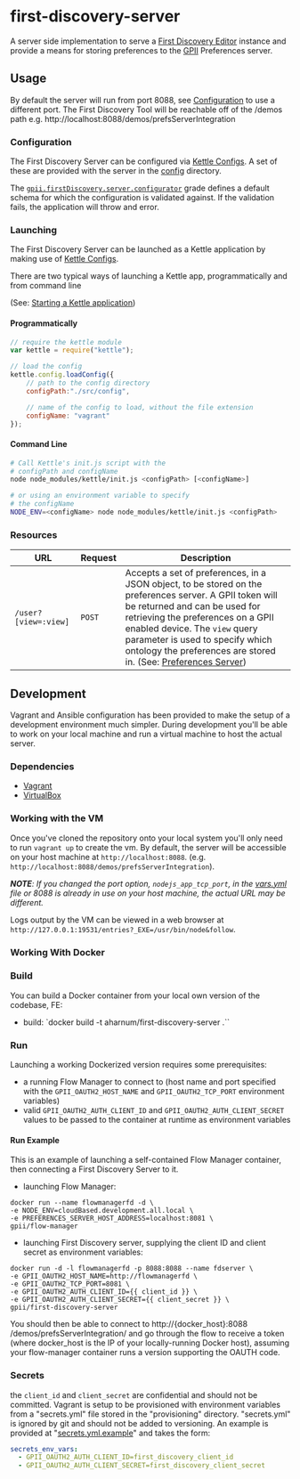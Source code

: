 # first-discovery-server

A server side implementation to serve a [First Discovery Editor](https://github.com/GPII/first-discovery) instance and provide a means for storing preferences to the [GPII](http://gpii.net) Preferences server.

## Usage ##

By default the server will run from port 8088, see [Configuration](#configuration) to use a different port.
The First Discovery Tool will be reachable off of the /demos path e.g. http://localhost:8088/demos/prefsServerIntegration

### Configuration ###

The First Discovery Server can be configured via [Kettle Configs](https://github.com/amb26/kettle/blob/KETTLE-32/README.md#structure-of-a-kettle-config). A set of these are provided with the server in the [config](./src/config) directory.

The [`gpii.firstDiscovery.server.configurator`](./src/js/firstDiscoveryServer.js) grade defines a default schema for which the configuration is validated against. If the validation fails, the application will throw and error.

### Launching ###

The First Discovery Server can be launched as a Kettle application by making use of [Kettle Configs](https://github.com/amb26/kettle/blob/KETTLE-32/README.md#structure-of-a-kettle-config).

There are two typical ways of launching a Kettle app, programmatically and from command line

(See: [Starting a Kettle application](https://github.com/amb26/kettle/blob/KETTLE-32/README.md#starting-a-kettle-application))

#### Programmatically ####

```javascript
// require the kettle module
var kettle = require("kettle");

// load the config
kettle.config.loadConfig({
    // path to the config directory
    configPath:"./src/config",

    // name of the config to load, without the file extension
    configName: "vagrant"
});
```

#### Command Line #####

```bash
# Call Kettle's init.js script with the
# configPath and configName
node node_modules/kettle/init.js <configPath> [<configName>]

# or using an environment variable to specify
# the configName
NODE_ENV=<configName> node node_modules/kettle/init.js <configPath>
```

### Resources ####

<table>
    <thead>
        <tr>
            <th>URL</th>
            <th>Request</th>
            <th>Description</th>
        </tr>
    </thead>
    <tbody>
        <tr>
            <td><code>/user?[view=:view]</code></td>
            <td><code>POST</code></td>
            <td>
                Accepts a set of preferences, in a JSON object, to be stored on the preferences server. A GPII token will be returned and can be used for retrieving the preferences on a GPII enabled device. The <code>view</code> query parameter is used to specify which ontology the preferences are stored in. (See: <a href="https://github.com/GPII/universal/blob/master/documentation/PreferencesServer.md#post-preferencesviewview">Preferences Server</a>)
            </td>
        </tr>
    </tbody>
</table>

## Development ##

Vagrant and Ansible configuration has been provided to make the setup of a development environment much simpler. During development you'll be able to work on your local machine and run a virtual machine to host the actual server.

### Dependencies ###

* [Vagrant](https://www.vagrantup.com)
* [VirtualBox](https://www.virtualbox.org)

### Working with the VM ###

Once you've cloned the repository onto your local system you'll only need to run `vagrant up` to create the vm. By default, the server will be accessible on your host machine at `http://localhost:8088`. (e.g. `http://localhost:8088/demos/prefsServerIntegration`).

_**NOTE**: If you changed the port option, `nodejs_app_tcp_port`, in the [vars.yml](provisioning/vars.yml) file or 8088 is already in use on your host machine, the actual URL may be different._

Logs output by the VM can be viewed in a web browser at `http://127.0.0.1:19531/entries?_EXE=/usr/bin/node&follow`.

### Working With Docker ###

### Build

You can build a Docker container from your local own version of the codebase, FE:

- build: `docker build -t aharnum/first-discovery-server .``

### Run

Launching a working Dockerized version requires some prerequisites:
- a running Flow Manager to connect to (host name and port specified with the `GPII_OAUTH2_HOST_NAME` and `GPII_OAUTH2_TCP_PORT` environment variables)
- valid `GPII_OAUTH2_AUTH_CLIENT_ID` and `GPII_OAUTH2_AUTH_CLIENT_SECRET` values to be passed to the container at runtime as environment variables

#### Run Example

This is an example of launching a self-contained Flow Manager container, then connecting a First Discovery Server to it.

- launching Flow Manager:
```
docker run --name flowmanagerfd -d \
-e NODE_ENV=cloudBased.development.all.local \
-e PREFERENCES_SERVER_HOST_ADDRESS=localhost:8081 \
gpii/flow-manager
```

- launching First Discovery server, supplying the client ID and client secret as environment variables:
```
docker run -d -l flowmanagerfd -p 8088:8088 --name fdserver \
-e GPII_OAUTH2_HOST_NAME=http://flowmanagerfd \
-e GPII_OAUTH2_TCP_PORT=8081 \
-e GPII_OAUTH2_AUTH_CLIENT_ID={{ client_id }} \
-e GPII_OAUTH2_AUTH_CLIENT_SECRET={{ client_secret }} \
gpii/first-discovery-server
```

You should then be able to connect to http://{docker_host}:8088 /demos/prefsServerIntegration/ and go through the flow to receive a token (where docker_host is the IP of your locally-running Docker host), assuming your flow-manager container runs a version supporting the OAUTH code.

### Secrets ###

the `client_id` and `client_secret` are confidential and should not be committed. Vagrant is setup to be provisioned with environment variables from a "secrets.yml" file stored in the "provisioning" directory. "secrets.yml" is ignored by git and should not be added to versioning. An example is provided at "[secrets.yml.example](./provisioning/secrets.yml.example)" and takes the form:

```yaml
secrets_env_vars:
  - GPII_OAUTH2_AUTH_CLIENT_ID=first_discovery_client_id
  - GPII_OAUTH2_AUTH_CLIENT_SECRET=first_discovery_client_secret
```
